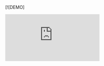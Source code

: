 [![DEMO]
<iframe src="https://player.vimeo.com/video/914186933" width="WIDTH" height="HEIGHT" frameborder="0" allow="autoplay; fullscreen; picture-in-picture" allowfullscreen></iframe>
